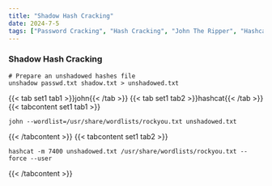 ```yaml
---
title: "Shadow Hash Cracking"
date: 2024-7-5
tags: ["Password Cracking", "Hash Cracking", "John The Ripper", "Hashcat", "shadow", "Unshadow", "passwd"]
---
```


### Shadow Hash Cracking

```console
# Prepare an unshadowed hashes file
unshadow passwd.txt shadow.txt > unshadowed.txt
```

{{< tab set1 tab1 >}}john{{< /tab >}}
{{< tab set1 tab2 >}}hashcat{{< /tab >}}
{{< tabcontent set1 tab1 >}}

```console
john --wordlist=/usr/share/wordlists/rockyou.txt unshadowed.txt
```

{{< /tabcontent >}}
{{< tabcontent set1 tab2 >}}

```console
hashcat -m 7400 unshadowed.txt /usr/share/wordlists/rockyou.txt --force --user
```

{{< /tabcontent >}}
